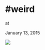 # #weird











at

January 13, 2015















![](Screenshot%2Bfrom%2B2015-01-13%2B10%3A34%3A00.png)
